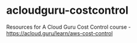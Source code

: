 # acloudguru-costcontrol
Resources for A Cloud Guru Cost Control course - https://acloud.guru/learn/aws-cost-control
